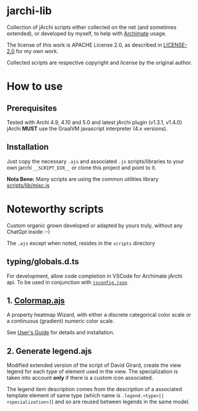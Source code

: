 # jarchi-lib

Collection of jArchi scripts either collected on the net (and sometimes extended), or developed by myself, to help with [Archimate](https://www.archimatetool.com/) usage.

The license of this work is APACHE License 2.0, as described in [LICENSE-2.0](./LICENSE-2.0.txt) for my own work.

Collected scripts are respective copyright and license by the original author.

# How to use
## Prerequisites
Tested with Archi 4.9, 4.10 and 5.0 and latest jArchi plugin (v1.3.1, v1.4.0)
jArchi **MUST** use the GraalVM javascript interpreter (4.x versions).

## Installation
Just copy the necessary `.ajs` and associated `.js` scripts/libraries to your own jarchi `__SCRIPT_DIR__` or clone this project and point to it.

**Nota Bene:** Many scripts are using the common utilities library [scripts/lib/misc.js](doc/misc.js.md)

# Noteworthy scripts 

Custom organic grown developed or adapted by yours truly, without any ChatGpt inside :-) 

The `.ajs` except when noted, resides in the `scripts` directory

## typing/globals.d.ts 

For development, allow code completion in VSCode for Archimate jArchi api. To be used in conjunction with [`jsconfig.json`](https://code.visualstudio.com/docs/languages/jsconfig).

## 1. [Colormap.ajs](doc/Colormap.md)

A property heatmap Wizard, with either a discrete categorical color scale or a continuous (gradient) numeric color scale. 

See [User's Guide](doc/Colormap.md) for details and installation.

## 2. Generate legend.ajs

Modified extended version of the script of David Girard, create the view legend for each type of element used in the view.
The specialization is taken into account **only** if there is a custom icon associated.

The legend item description comes from the description of a associated template element of same type (which name is `.legend.<type>[|<specialization>]`) and so are reused between legends in the same model.